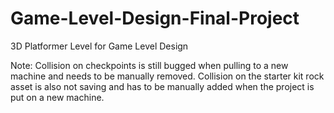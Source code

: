 # Game-Level-Design-Final-Project
3D Platformer Level for Game Level Design

Note: Collision on checkpoints is still bugged when pulling to a new machine and needs to be manually removed. Collision on the starter kit rock asset is also not saving and has to be manually added when the project is put on a new machine.
